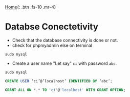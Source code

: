 [Home](./index.html){: .btn .fs-10 .mr-4}
# Databse Conectetivity

- Check that the database connectivity is done or not.
- check for phpmyadmin else on terminal 
 ```shell
 sudo mysql
 ```
 - Create a user name "Let say" `ci` with password `abc`.
 
 ```sql
 sudo mysql
 
 CREATE USER ‘ci’@’localhost’ IDENTIFIED BY ‘abc’;
 
 GRANT ALL ON *.* TO 'ci'@'localhost' WITH GRANT OPTION;
 ```
 
